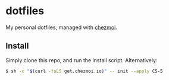 # dotfiles

My personal dotfiles, managed with [chezmoi](https://www.chezmoi.io/).

## Install

Simply clone this repo, and run the install script. Alternatively: 

```sh
$ sh -c "$(curl -fsLS get.chezmoi.io)" -- init --apply CS-5
```
